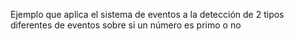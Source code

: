 Ejemplo que aplica el sistema de eventos a la detección de 2 tipos diferentes de eventos sobre si un número es primo o no